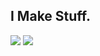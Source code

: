 ## I Make Stuff.

[<img src="https://i.imgur.com/T6ftKt8.png">](https://app.testdome.com/cert/7f1fa4ec92524526ae6fad37745c7212)
[<img src="https://i.imgur.com/XiOAKvw.png">](https://app.testdome.com/cert/dfa52919dffe4fac9245ecb4acbee779)



